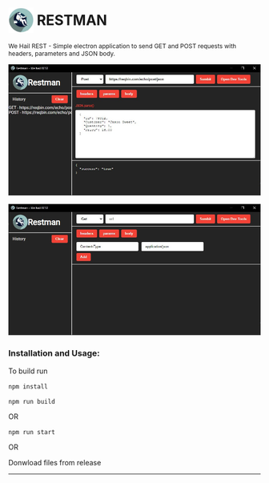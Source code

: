 # <div style="display:flex;align-items:center"><img src="src/restman.png" width="50"> <span>&nbsp;</span> RESTMAN</div>
<p style="font-size:12px">We Hail REST - Simple electron application to send GET and POST requests with headers, parameters and JSON body.</p>

![restman interface](screenshots/restman_body.jpg)

![restman interface](screenshots/restman_main.jpg)

### Installation and Usage:

To build run
```
npm install
```
```
npm run build
```

OR

```
npm run start
```

OR

Donwload files from release

---